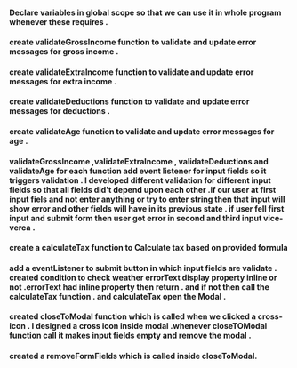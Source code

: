#### Declare variables in global scope so that we can use it in whole program whenever these requires  .

#### create validateGrossIncome function to validate and update error messages for gross income .

#### create validateExtraIncome function to validate and update error messages for extra income .

#### create validateDeductions function to validate and update error messages for deductions .

#### create validateAge function to validate and update error messages for age .

#### validateGrossIncome ,validateExtraIncome , validateDeductions and validateAge for each function add event listener for input fields so it triggers validation . I developed different validation for different input fields so that all fields did't depend upon each other  .if our user at first input fiels and not enter anything or try to enter string then that input will show error and other fields will have  in its previous state . if user fell first input and submit form then user got error in second and third input vice-verca .

#### create a calculateTax function to Calculate tax based on provided formula

#### add a eventListener to  submit button  in which input fields are validate . created condition to check weather errorText display property inline or not .errorText had inline property then return . and if not then call the calculateTax function . and calculateTax open the Modal .

#### created closeToModal function which is called when we clicked a cross-icon  . I designed a cross icon inside modal .whenever closeTOModal function call it makes input fields empty and remove the modal .

#### created a removeFormFields which is called inside closeToModal.





